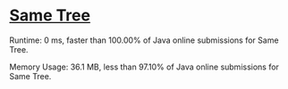 # [Same Tree](https://leetcode.com/problems/same-tree)

Runtime: 0 ms, faster than 100.00% of Java online submissions for Same Tree.

Memory Usage: 36.1 MB, less than 97.10% of Java online submissions for Same Tree.

